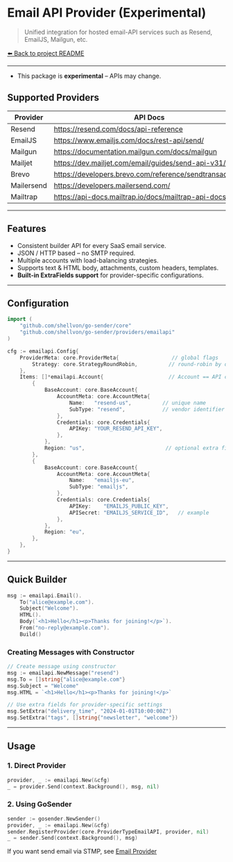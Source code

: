 # Email API Provider (Experimental)

> Unified integration for hosted email-API services such as Resend, EmailJS, Mailgun, etc.

[⬅️ Back to project README](../../README.md)

---

- This package is **experimental** – APIs may change.


## Supported Providers

| Provider   | API Docs                                                       |
| ---------- | -------------------------------------------------------------- |
| Resend     | https://resend.com/docs/api-reference                          |
| EmailJS    | https://www.emailjs.com/docs/rest-api/send/                    |
| Mailgun    | https://documentation.mailgun.com/docs/mailgun                 |
| Mailjet    | https://dev.mailjet.com/email/guides/send-api-v31/             |
| Brevo      | https://developers.brevo.com/reference/sendtransacemail        |
| Mailersend | https://developers.mailersend.com/                             |
| Mailtrap   | https://api-docs.mailtrap.io/docs/mailtrap-api-docs            |

---

## Features

- Consistent builder API for every SaaS email service.
- JSON / HTTP based – no SMTP required.
- Multiple accounts with load-balancing strategies.
- Supports text & HTML body, attachments, custom headers, templates.
- **Built-in ExtraFields support** for provider-specific configurations.

---

## Configuration

```go
import (
    "github.com/shellvon/go-sender/core"
    "github.com/shellvon/go-sender/providers/emailapi"
)

cfg := emailapi.Config{
    ProviderMeta: core.ProviderMeta{                 // global flags
        Strategy: core.StrategyRoundRobin,          // round-robin by default
    },
    Items: []*emailapi.Account{                     // Account == API credentials per vendor
        {
            BaseAccount: core.BaseAccount{
                AccountMeta: core.AccountMeta{
                    Name:   "resend-us",          // unique name
                    SubType: "resend",            // vendor identifier
                },
                Credentials: core.Credentials{
                    APIKey: "YOUR_RESEND_API_KEY",
                },
            },
            Region: "us",                          // optional extra fields
        },
        {
            BaseAccount: core.BaseAccount{
                AccountMeta: core.AccountMeta{
                    Name:   "emailjs-eu",
                    SubType: "emailjs",
                },
                Credentials: core.Credentials{
                    APIKey:    "EMAILJS_PUBLIC_KEY",
                    APISecret: "EMAILJS_SERVICE_ID",   // example
                },
            },
            Region: "eu",
        },
    },
}
```

---

## Quick Builder

```go
msg := emailapi.Email().
    To("alice@example.com").
    Subject("Welcome").
    HTML().
    Body(`<h1>Hello</h1><p>Thanks for joining!</p>`).
    From("no-reply@example.com").
    Build()
```

### Creating Messages with Constructor

```go
// Create message using constructor
msg := emailapi.NewMessage("resend")
msg.To = []string{"alice@example.com"}
msg.Subject = "Welcome"
msg.HTML = `<h1>Hello</h1><p>Thanks for joining!</p>`

// Use extra fields for provider-specific settings
msg.SetExtra("delivery_time", "2024-01-01T10:00:00Z")
msg.SetExtra("tags", []string{"newsletter", "welcome"})
```

---

## Usage

### 1. Direct Provider

```go
provider, _ := emailapi.New(&cfg)
_ = provider.Send(context.Background(), msg, nil)
```

### 2. Using GoSender

```go
sender := gosender.NewSender()
provider, _ := emailapi.New(&cfg)
sender.RegisterProvider(core.ProviderTypeEmailAPI, provider, nil)
_ = sender.Send(context.Background(), msg)
```

If you want send email via STMP, see [Email Provider](../email/README.md)
